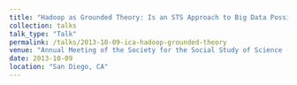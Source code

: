 ```yaml
---
title: "Hadoop as Grounded Theory: Is an STS Approach to Big Data Possible?  the 2013 Annual Meeting of the Society for the Social Study of Science 4S"
collection: talks
talk_type: "Talk"
permalink: /talks/2013-10-09-ica-hadoop-grounded-theory
venue: "Annual Meeting of the Society for the Social Study of Science (4S)"
date: 2013-10-09
location: "San Diego, CA"
---
```

